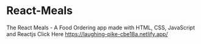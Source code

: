 # React-Meals
The React Meals - A Food Ordering app made with HTML, CSS, JavaScript and Reactjs
Click Here https://laughing-pike-cbe18a.netlify.app/
